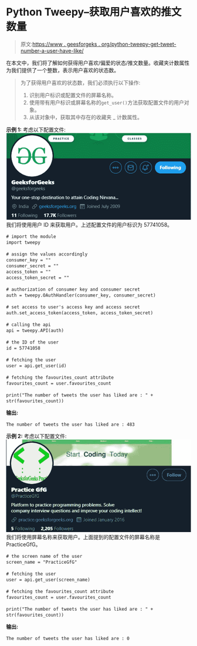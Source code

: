 # Python Tweepy–获取用户喜欢的推文数量

> 原文:[https://www . geesforgeks . org/python-tweepy-get-tweet-number-a-user-have-like/](https://www.geeksforgeeks.org/python-tweepy-getting-the-number-of-tweets-a-user-has-liked/)

在本文中，我们将了解如何获得用户喜欢/偏爱的状态/推文数量。收藏夹计数属性为我们提供了一个整数，表示用户喜欢的状态数。

> 为了获得用户喜欢的状态数，我们必须执行以下操作:
> 
> 1.  识别用户标识或配置文件的屏幕名称。
> 2.  使用带有用户标识或屏幕名称的`get_user()`方法获取配置文件的用户对象。
> 3.  从该对象中，获取其中存在的收藏夹 _ 计数属性。

**示例 1:** 考虑以下配置文件:
![](img/6132b5064bacde4339adf720ea88d2db.png)
我们将使用用户 ID 来获取用户。上述配置文件的用户标识为 57741058。

```
# import the module
import tweepy

# assign the values accordingly
consumer_key = ""
consumer_secret = ""
access_token = ""
access_token_secret = ""

# authorization of consumer key and consumer secret
auth = tweepy.OAuthHandler(consumer_key, consumer_secret)

# set access to user's access key and access secret 
auth.set_access_token(access_token, access_token_secret)

# calling the api 
api = tweepy.API(auth)

# the ID of the user
id = 57741058

# fetching the user
user = api.get_user(id)

# fetching the favourites_count attribute
favourites_count = user.favourites_count

print("The number of tweets the user has liked are : " + str(favourites_count))
```

**输出:**

```
The number of tweets the user has liked are : 483

```

**示例 2:** 考虑以下配置文件:
![](img/159935125f6fbd011d182156efb24f04.png)
我们将使用屏幕名称来获取用户。上面提到的配置文件的屏幕名称是 PracticeGfG。

```
# the screen name of the user
screen_name = "PracticeGfG"

# fetching the user
user = api.get_user(screen_name)

# fetching the favourites_count attribute
favourites_count = user.favourites_count

print("The number of tweets the user has liked are : " + str(favourites_count))
```

**输出:**

```
The number of tweets the user has liked are : 0

```